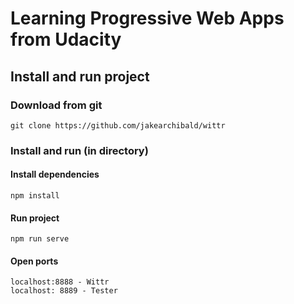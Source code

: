 # Learning Progressive Web Apps from Udacity
## Install and run project

### Download from git
```
git clone https://github.com/jakearchibald/wittr
```

### Install and run (in directory)
#### Install dependencies
```
npm install
```

#### Run project
```
npm run serve
```

#### Open ports
```
localhost:8888 - Wittr  
localhost: 8889 - Tester
```


